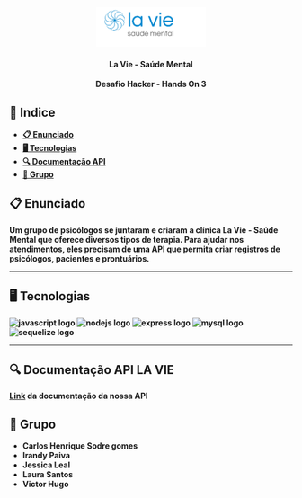 <p align="center"><img alt="la-vie" height="70" src="./docs/logo.png"></p>

<h4 align="center"><strong>La Vie - Saúde Mental<strong></h4>

 <p align="center">Desafio Hacker - Hands On 3</p>

 <p align="center">

## 📕 Indice


* [📋 Enunciado](#📋-enunciado)
* [🖥 Tecnologias](#🖥-Tecnologias)
* [🔍 Documentação API](#🔍-documentação-api-la-vie)
* [👤 Grupo](#👤-grupo)

## 📋 Enunciado

<p align="left">Um grupo de psicólogos se juntaram e criaram a
clínica La Vie - Saúde Mental que oferece
diversos tipos de terapia. 
Para ajudar nos atendimentos, eles precisam de uma API que permita criar registros de
psicólogos, pacientes e prontuários.</p>

<hr>

## 🖥 Tecnologias
<div align="left">
<img src="https://cdn.jsdelivr.net/gh/devicons/devicon/icons/javascript/javascript-original.svg" height="40" width="52" alt="javascript logo"/>
<img src="https://cdn.jsdelivr.net/gh/devicons/devicon/icons/nodejs/nodejs-original.svg" height="40" width="52" alt="nodejs logo"/>
<img src="https://cdn.jsdelivr.net/gh/devicons/devicon/icons/express/express-original.svg" height="40" width="52" alt="express logo"/>
<img src="https://cdn.jsdelivr.net/gh/devicons/devicon/icons/mysql/mysql-original.svg" height="40" width="52" alt="mysql logo"/>
<img src="https://cdn.jsdelivr.net/gh/devicons/devicon/icons/sequelize/sequelize-original.svg" height="40" width="52" alt="sequelize logo"  />
</div>

<hr>

## 🔍 Documentação API LA VIE
 
 [Link](https://documenter.getpostman.com/view/23358684/2s7YfNBEzN) da documentação da nossa API 


## 👤 Grupo
- Carlos Henrique Sodre gomes
- Irandy Paiva
- Jessica Leal
- Laura Santos
- Victor Hugo